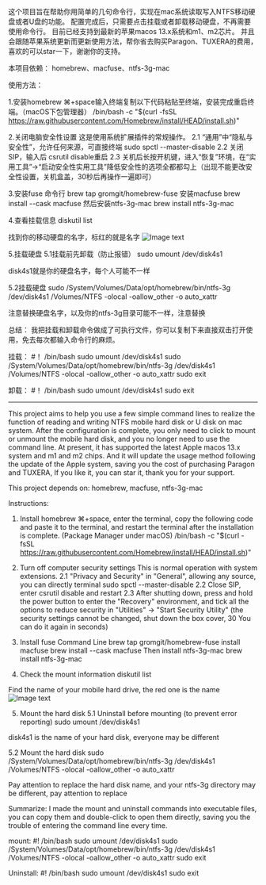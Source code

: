 这个项目旨在帮助你用简单的几句命令行，实现在mac系统读取写入NTFS移动硬盘或者U盘的功能。
配置完成后，只需要点击挂载或者卸载移动硬盘，不再需要使用命令行。
目前已经支持到最新的苹果macos 13.x系统和m1、m2芯片。
并且会跟随苹果系统更新而更新使用方法，帮你省去购买Paragon、TUXERA的费用，
喜欢的可以star一下，谢谢你的支持。

本项目依赖：
homebrew、macfuse、ntfs-3g-mac

使用方法：

1.安装homebrew
⌘+space输入终端复制以下代码粘贴至终端，安装完成重启终端。（macOS下包管理器）
/bin/bash -c "$(curl -fsSL https://raw.githubusercontent.com/Homebrew/install/HEAD/install.sh)"

2.关闭电脑安全性设置
这是使用系统扩展插件的常规操作。
2.1 “通用”中“隐私与安全性”，允许任何来源，可直接终端 
sudo spctl --master-disable
2.2 关闭SIP，输入后 csrutil disable重启
2.3 关机后长按开机键，进入“恢复”环境，在“实用工具”->“启动安全性实用工具”降低安全性的选项全都都勾上（出现不能更改安全性设置，关机盒盖，30秒后再操作一遍即可）

3.安装fuse
命令行
brew tap gromgit/homebrew-fuse
安装macfuse
brew install --cask macfuse
然后安装ntfs-3g-mac
brew install ntfs-3g-mac

4.查看挂载信息
diskutil list

找到你的移动硬盘的名字，标红的就是名字
![Image text](https://github.com/enlian/ntfs-for-mac/blob/main/image/list.png)

5.挂载硬盘
5.1挂载前先卸载（防止报错）
sudo umount /dev/disk4s1

disk4s1就是你的硬盘名字，每个人可能不一样

5.2挂载硬盘
sudo /System/Volumes/Data/opt/homebrew/bin/ntfs-3g /dev/disk4s1 /Volumes/NTFS -olocal -oallow_other -o auto_xattr

注意替换硬盘名字，以及你的ntfs-3g目录可能不一样，注意替换


总结：
我把挂载和卸载命令做成了可执行文件，你可以复制下来直接双击打开使用，免去每次都输入命令行的麻烦。

挂载：
#！ /bin/bash
sudo umount /dev/disk4s1
sudo /System/Volumes/Data/opt/homebrew/bin/ntfs-3g /dev/disk4s1 /Volumes/NTFS -olocal -oallow_other -o auto_xattr
sudo exit

卸载：
#！ /bin/bash
sudo umount /dev/disk4s1
sudo exit

---

This project aims to help you use a few simple command lines to realize the function of reading and writing NTFS mobile hard disk or U disk on mac system.
After the configuration is complete, you only need to click to mount or unmount the mobile hard disk, and you no longer need to use the command line.
At present, it has supported the latest Apple macos 13.x system and m1 and m2 chips.
And it will update the usage method following the update of the Apple system, saving you the cost of purchasing Paragon and TUXERA,
If you like it, you can star it, thank you for your support.

This project depends on:
homebrew, macfuse, ntfs-3g-mac

Instructions:

1. Install homebrew
⌘+space, enter the terminal, copy the following code and paste it to the terminal, and restart the terminal after the installation is complete. (Package Manager under macOS)
/bin/bash -c "$(curl -fsSL https://raw.githubusercontent.com/Homebrew/install/HEAD/install.sh)"

2. Turn off computer security settings
This is normal operation with system extensions.
2.1 "Privacy and Security" in "General", allowing any source, you can directly terminal 
sudo spctl --master-disable
2.2 Close SIP, enter csrutil disable and restart
2.3 After shutting down, press and hold the power button to enter the "Recovery" environment, and tick all the options to reduce security in "Utilities" -> "Start Security Utility" (the security settings cannot be changed, shut down the box cover, 30 You can do it again in seconds)

3. Install fuse
Command Line 
brew tap gromgit/homebrew-fuse
install macfuse
brew install --cask macfuse
Then install ntfs-3g-mac
brew install ntfs-3g-mac

4. Check the mount information
diskutil list

Find the name of your mobile hard drive, the red one is the name
![Image text](https://github.com/enlian/ntfs-for-mac/blob/main/image/list.png)

5. Mount the hard disk
5.1 Uninstall before mounting (to prevent error reporting)
sudo umount /dev/disk4s1

disk4s1 is the name of your hard disk, everyone may be different

5.2 Mount the hard disk
sudo /System/Volumes/Data/opt/homebrew/bin/ntfs-3g /dev/disk4s1 /Volumes/NTFS -olocal -oallow_other -o auto_xattr

Pay attention to replace the hard disk name, and your ntfs-3g directory may be different, pay attention to replace


Summarize:
I made the mount and uninstall commands into executable files, you can copy them and double-click to open them directly, saving you the trouble of entering the command line every time.

mount:
#! /bin/bash
sudo umount /dev/disk4s1
sudo /System/Volumes/Data/opt/homebrew/bin/ntfs-3g /dev/disk4s1 /Volumes/NTFS -olocal -oallow_other -o auto_xattr
sudo exit

Uninstall:
#! /bin/bash
sudo umount /dev/disk4s1
sudo exit